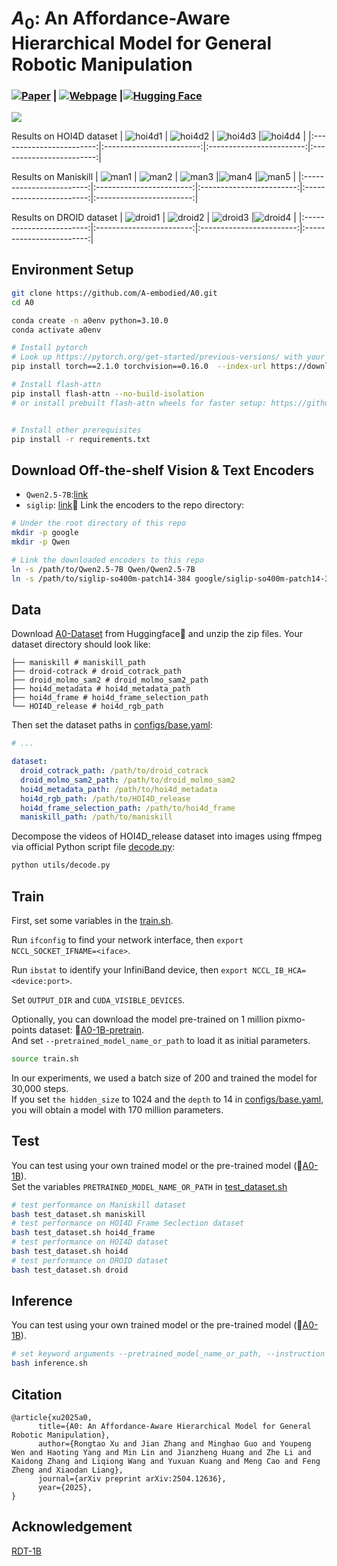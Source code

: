 # $A_{0}$: An Affordance-Aware Hierarchical Model for General Robotic Manipulation
### [![Paper](https://img.shields.io/badge/arXiv-2304.12345-b31b1b.svg)](https://arxiv.org/abs/2504.12636) | [![Webpage](https://img.shields.io/static/v1?label=Webpage&message=A0&color=blue)](https://a-embodied.github.io/A0/) |[![Hugging Face](https://img.shields.io/static/v1?label=Hugging%20Face&message=JianZhangAI%2FA0-1B&color=orange)](https://huggingface.co/JianZhangAI/A0-1B)
![](./assets/method.png) 

Results on HOI4D dataset
| ![hoi4d1](./assets/hoi4d_sample1.jpg) | ![hoi4d2](./assets/hoi4d_sample2.jpg) | ![hoi4d3](./assets/hoi4d_sample3.jpg) |![hoi4d4](./assets/hoi4d_sample4.jpg) |
|:------------------------:|:------------------------:|:------------------------:|:------------------------:|


Results on Maniskill
| ![man1](./assets/maniskill_sample1.jpg) | ![man2](./assets/maniskill_sample2.jpg) | ![man3](./assets/maniskill_sample3.jpg) |![man4](./assets/maniskill_sample4.jpg) |![man5](./assets/maniskill_sample5.jpg) |
|:------------------------:|:------------------------:|:------------------------:|:------------------------:|:------------------------:|

Results on DROID dataset
| ![droid1](./assets/droid_sample1.jpg) | ![droid2](./assets/droid_sample2.jpg) | ![droid3](./assets/droid_sample3.jpg) |![droid4](./assets/droid_sample4.jpg) |
|:------------------------:|:------------------------:|:------------------------:|:------------------------:|


## Environment Setup

```bash
git clone https://github.com/A-embodied/A0.git
cd A0

conda create -n a0env python=3.10.0
conda activate a0env

# Install pytorch
# Look up https://pytorch.org/get-started/previous-versions/ with your cuda version for a correct command
pip install torch==2.1.0 torchvision==0.16.0  --index-url https://download.pytorch.org/whl/cu121

# Install flash-attn
pip install flash-attn --no-build-isolation
# or install prebuilt flash-attn wheels for faster setup: https://github.com/mjun0812/flash-attention-prebuild-wheels


# Install other prerequisites
pip install -r requirements.txt
```

## Download Off-the-shelf Vision & Text Encoders
   <!-- - `t5-v1_1-xxl`: [link](https://huggingface.co/google/t5-v1_1-xxl/tree/main)🤗 -->
   - `Qwen2.5-7B`:[link](https://huggingface.co/Qwen/Qwen2.5-7B)
   - `siglip`: [link](https://huggingface.co/google/siglip-so400m-patch14-384)🤗
Link the encoders to the repo directory:

   ```bash
   # Under the root directory of this repo
   mkdir -p google
   mkdir -p Qwen
   
   # Link the downloaded encoders to this repo
   ln -s /path/to/Qwen2.5-7B Qwen/Qwen2.5-7B
   ln -s /path/to/siglip-so400m-patch14-384 google/siglip-so400m-patch14-384
   ```

## Data
Download [A0-Dataset](https://huggingface.co/datasets/JianZhangAI/A0-Dataset/tree/main) from Huggingface🤗 and unzip the zip files. Your dataset directory should look like:
```
├── maniskill # maniskill_path
├── droid-cotrack # droid_cotrack_path
├── droid_molmo_sam2 # droid_molmo_sam2_path
├── hoi4d_metadata # hoi4d_metadata_path
├── hoi4d_frame # hoi4d_frame_selection_path
└── HOI4D_release # hoi4d_rgb_path

```
Then set the dataset paths in [configs/base.yaml](configs/base.yaml):
```yaml
# ...

dataset:
  droid_cotrack_path: /path/to/droid_cotrack
  droid_molmo_sam2_path: /path/to/droid_molmo_sam2
  hoi4d_metadata_path: /path/to/hoi4d_metadata
  hoi4d_rgb_path: /path/to/HOI4D_release
  hoi4d_frame_selection_path: /path/to/hoi4d_frame
  maniskill_path: /path/to/maniskill
```
Decompose the videos of HOI4D_release dataset into images using ffmpeg via official Python script file [decode.py](https://github.com/leolyliu/HOI4D-Instructions/blob/main/utils/decode.py):
```bash
python utils/decode.py
```


## Train
First, set some variables in the [train.sh](./train.sh).

Run `ifconfig` to find your network interface, then `export NCCL_SOCKET_IFNAME=<iface>`.

Run `ibstat` to identify your InfiniBand device, then `export NCCL_IB_HCA=<device:port>`.

Set `OUTPUT_DIR` and `CUDA_VISIBLE_DEVICES`.

Optionally, you can download the model pre-trained on 1 million pixmo-points dataset: 🤗[A0-1B-pretrain](https://huggingface.co/JianZhangAI/A0-1B-pretrain/tree/main). <br>
And set `--pretrained_model_name_or_path` to load it as initial parameters.

```bash
source train.sh
```
In our experiments, we used a batch size of 200 and trained the model for 30,000 steps. <br>
If you set `the hidden_size` to 1024 and the `depth` to 14 in [configs/base.yaml](configs/base.yaml), you will obtain a model with 170 million parameters.

## Test 
You can test using your own trained model or the pre-trained model (🤗[A0-1B](https://huggingface.co/JianZhangAI/A0-1B)).<br>
Set the variables `PRETRAINED_MODEL_NAME_OR_PATH` in [test_dataset.sh](./test_dataset.sh)
```bash
# test performance on Maniskill dataset
bash test_dataset.sh maniskill
# test performance on HOI4D Frame Seclection dataset
bash test_dataset.sh hoi4d_frame
# test performance on HOI4D dataset
bash test_dataset.sh hoi4d
# test performance on DROID dataset
bash test_dataset.sh droid
```

## Inference
You can test using your own trained model or the pre-trained model (🤗[A0-1B](https://huggingface.co/JianZhangAI/A0-1B)).
```bash 
# set keyword arguments --pretrained_model_name_or_path, --instruction and --image_path
bash inference.sh
```

## Citation
```
@article{xu2025a0,
      title={A0: An Affordance-Aware Hierarchical Model for General Robotic Manipulation}, 
      author={Rongtao Xu and Jian Zhang and Minghao Guo and Youpeng Wen and Haoting Yang and Min Lin and Jianzheng Huang and Zhe Li and Kaidong Zhang and Liqiong Wang and Yuxuan Kuang and Meng Cao and Feng Zheng and Xiaodan Liang},
      journal={arXiv preprint arXiv:2504.12636},
      year={2025},
}
```

## Acknowledgement
[RDT-1B](https://github.com/thu-ml/RoboticsDiffusionTransformer)